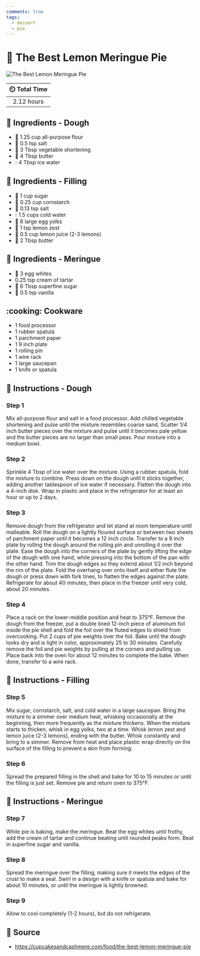 ```yaml
---
comments: true
tags:
  - dessert
  - pie
---
```

# :pie: The Best Lemon Meringue Pie

![The Best Lemon Meringue Pie](../assets/images/the-best-lemon-meringue-pie.png)

| :timer_clock: Total Time |
|:-----------------------: |
| 2.12 hours |

## :salt: Ingredients - Dough

- :ear_of_rice: 1.25 cup all-purpose flour
- :salt: 0.5 tsp salt
- :carrot: 3 Tbsp vegetable shortening
- :butter: 4 Tbsp butter
- :droplet: 4 Tbsp ice water

## :salt: Ingredients - Filling

- :candy: 1 cup sugar
- :corn: 0.25 cup cornstarch
- :salt: 0.13 tsp salt
- :droplet: 1.5 cups cold water
- :egg: 6 large egg yolks
- :lemon: 1 tsp lemon zest
- :lemon: 0.5 cup lemon juice (2-3 lemons)
- :butter: 2 Tbsp butter

## :salt: Ingredients - Meringue

- :egg: 3 egg whites
- 0.25 tsp cream of tartar
- :candy: 6 Tbsp superfine sugar
- :icecream: 0.5 tsp vanilla

## :cooking: Cookware

- 1 food processor
- 1 rubber spatula
- 1 parchment paper
- 1 9 inch plate
- 1 rolling pin
- 1 wire rack
- 1 large saucepan
- 1 knife or spatula

## :pencil: Instructions - Dough

### Step 1

Mix all-purpose flour and salt in a food processor. Add chilled vegetable shortening and pulse until the mixture
resembles coarse sand. Scatter 1/4 inch butter pieces over the mixture and pulse until it becomes pale yellow and the
butter pieces are no larger than small peas. Pour mixture into a medium bowl.

### Step 2

Sprinkle 4 Tbsp of ice water over the mixture. Using a rubber spatula, fold the mixture to combine. Press down on the
dough until it sticks together, adding another tablespoon of ice water if necessary. Flatten the dough into a 4-inch
disk. Wrap in plastic and place in the refrigerator for at least an hour or up to 2 days.

### Step 3

Remove dough from the refrigerator and let stand at room temperature until malleable. Roll the dough on a lightly
floured surface or between two sheets of parchment paper until it becomes a 12 inch circle. Transfer to a 9 inch plate
by rolling the dough around the rolling pin and unrolling it over the plate. Ease the dough into the corners of the
plate by gently lifting the edge of the dough with one hand, while pressing into the bottom of the pan with the other
hand. Trim the dough edges so they extend about 1/2 inch beyond the rim of the plate. Fold the overhang over onto itself
and either flute the dough or press down with fork tines, to flatten the edges against the plate. Refrigerate for about
40 minutes, then place in the freezer until very cold, about 20 minutes.

### Step 4

Place a rack on the lower-middle position and heat to 375°F. Remove the dough from the freezer, put a double lined
12-inch piece of aluminum foil inside the pie shell and fold the foil over the fluted edges to shield from overcooking.
Put 2 cups of pie weights over the foil. Bake until the dough looks dry and is light in color, approximately 25 to 30
minutes. Carefully remove the foil and pie weights by pulling at the corners and pulling up. Place back into the oven
for about 12 minutes to complete the bake. When done, transfer to a wire rack.

## :pencil: Instructions - Filling

### Step 5

Mix sugar, cornstarch, salt, and cold water in a large saucepan. Bring the mixture to a simmer over medium heat,
whisking occasionally at the beginning, then more frequently as the mixture thickens. When the mixture starts to
thicken, whisk in egg yolks, two at a time. Whisk lemon zest and lemon juice (2-3 lemons), ending with the butter. Whisk
constantly and bring to a simmer. Remove from heat and place plastic wrap directly on the surface of the filling to
prevent a skin from forming.

### Step 6

Spread the prepared filling in the shell and bake for 10 to 15 minutes or until the filling is just set. Remove pie and
return oven to 375°F.

## :pencil: Instructions - Meringue

### Step 7

While pie is baking, make the meringue. Beat the egg whites until frothy, add the cream of tartar and continue beating
until rounded peaks form. Beat in superfine sugar and vanilla.

### Step 8

Spread the meringue over the filling, making sure it meets the edges of the crust to make a seal. Swirl in a design with
a knife or spatula and bake for about 10 minutes, or until the meringue is lightly browned.

### Step 9

Allow to cool completely (1-2 hours), but do not refrigerate.

## :link: Source

- <https://cupcakesandcashmere.com/food/the-best-lemon-meringue-pie>
